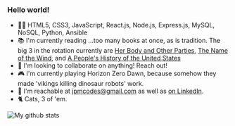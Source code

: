 ### Hello world!


- 👨‍💻 HTML5, CSS3, JavaScript, React.js, Node.js, Express.js, MySQL, NoSQL, Python, Ansible
- 📚 I'm currently reading ...too many books at once, as is tradition. The big 3 in the rotation currently are [Her Body and Other Parties](https://www.goodreads.com/book/show/33375622-her-body-and-other-parties), [The Name of the Wind](https://www.goodreads.com/book/show/186074.The_Name_of_the_Wind), and [A People's History of the United States](https://www.goodreads.com/book/show/2767.A_People_s_History_of_the_United_States)
- 🏢 I'm looking to collaborate on anything! Reach out! 
- 🎮 I'm currently playing Horizon Zero Dawn, because somehow they made 'vikings killing dinosaur robots' work. 
- 📧 I'm reachable at jpmcodes@gmail.com as well as [on LinkedIn](https://www.linkedin.com/in/james-mckenna-88936b104/).
- 🐈 Cats, 3 of 'em. 

![My github stats](https://github-readme-stats.vercel.app/api?username=jpmckenna90&count_private=true)

<!--
**jpmckenna90/jpmckenna90** is a ✨ _special_ ✨ repository because its `README.md` (this file) appears on your GitHub profile.

Here are some ideas to get you started:

- 🔭 I’m currently working on ...
- 🌱 I’m currently learning ...
- 👯 I’m looking to collaborate on ...
- 🤔 I’m looking for help with ...
- 💬 Ask me about ...
- 📫 How to reach me: ...
- 😄 Pronouns: ...
- ⚡ Fun fact: ...
-->
